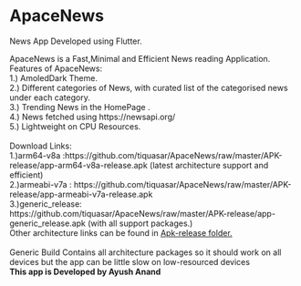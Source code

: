 # ApaceNews

News App Developed using Flutter.<br>
<p>
ApaceNews is a Fast,Minimal and Efficient News reading Application.<br>
Features of ApaceNews:<br>
  1.) AmoledDark Theme.<br>
  2.) Different categories of News, with curated list of the categorised news under each category.<br>
  3.) Trending News in the HomePage .<br>
  4.) News fetched using https://newsapi.org/ <br>
  5.) Lightweight on CPU Resources.<br><br>
  Download Links:<br>
1.)arm64-v8a :https://github.com/tiquasar/ApaceNews/raw/master/APK-release/app-arm64-v8a-release.apk
  (latest architecture support and efficient)<br>
2.)armeabi-v7a : https://github.com/tiquasar/ApaceNews/raw/master/APK-release/app-armeabi-v7a-release.apk<br>
3.)generic_release: https://github.com/tiquasar/ApaceNews/raw/master/APK-release/app-generic_release.apk (with all support packages.)<br>
Other architecture links can be found in <a href="https://github.com/tiquasar/ApaceNews/tree/master/APK-release">Apk-release folder.</a><br><br>
 Generic Build Contains all architecture packages so it should work on all devices but the app can be little slow on low-resourced devices<br>
<b>This app is Developed by Ayush Anand</b><br>

</p>

